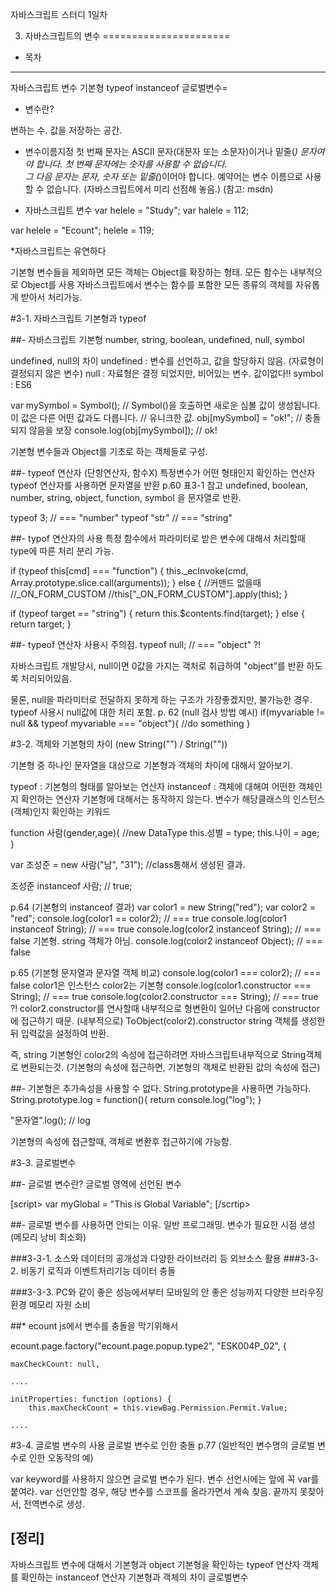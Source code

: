 자바스크립트 스터디 1일차

3. 자바스크립트의 변수
======================

- 목차
------
자바스크립트 변수 기본형
typeof
instanceof
글로벌변수=


- 변수란?

변하는 수. 
값을 저장하는 공간.

- 변수이름지정
첫 번째 문자는 ASCII 문자(대문자 또는 소문자)이거나 밑줄(_) 문자여야 합니다.  첫 번째 문자에는 숫자를 사용할 수 없습니다.  
그 다음 문자는 문자, 숫자 또는 밑줄(_)이어야 합니다.
예약어는 변수 이름으로 사용할 수 없습니다. (자바스크립트에서 미리 선점해 놓음.)
(참고: msdn)

- 자바스크립트 변수
var helele = "Study";
var halele = 112;

var helele = "Ecount";
helele = 119;

*자바스크립트는 유연하다

기본형 변수들을 제외하면 모든 객체는 Object를 확장하는 형태.
모든 함수는 내부적으로 Object를 사용
자바스크립트에서 변수는 함수를 포함한 모든 종류의 객체를 자유롭게 받아서 처리가능.


#3-1. 자바스크립트 기본형과 typeof

##- 자바스크립트 기본형
number, string, boolean, undefined, null, symbol

undefined, null의 차이
undefined : 변수를 선언하고, 값을 할당하지 않음. (자료형이 결정되지 않은 변수)
null : 자료형은 결정 되었지만, 비어있는 변수. 값이없다!!
symbol : ES6 

var mySymbol = Symbol();  // Symbol()을 호출하면 새로운 심볼 값이 생성됩니다. 이 값은 다른 어떤 값과도 다릅니다.
                          // 유니크한 값.
obj[mySymbol] = "ok!";  // 충돌되지 않음을 보장
console.log(obj[mySymbol]);  // ok!


기본형 변수들과 Object를 기초로 하는 객체들로 구성.

##- typeof 연산자 (단항연산자, 함수X)
특정변수가 어떤 형태인지 확인하는 연산자
typeof 연산자를 사용하면 문자열을 반환
p.60 표3-1 참고 
undefined, boolean, number, string, object, function, symbol 을 문자열로 반환.

typeof 3;     // &#61;&#61;&#61; "number"
typeof "str"  // &#61;&#61;&#61; "string"


##- typof 연산자의 사용
특정 함수에서 파라미터로 받은 변수에 대해서 처리할때
type에 따른 처리 분리 가능.

if (typeof this[cmd] &#61;&#61;&#61; "function") {
 this._ecInvoke(cmd, Array.prototype.slice.call(arguments));
} else {
 //커맨드 없을때 
 //_ON_FORM_CUSTOM
 //this["_ON_FORM_CUSTOM"].apply(this);
}

if (typeof target &#61;&#61; "string") {
 return this.$contents.find(target);
} else {
 return target;
}

##- typeof 연산자 사용시 주의점.
typeof null; // &#61;&#61;&#61; "object" ?!

자바스크립트 개발당시, null이면 0값을 가지는 객처로 취급하여 "object"를 반환 하도록 처리되어있음.

물론, null을 파라미터로 전달하지 못하게 하는 구조가 가장좋겠지만, 불가능한 경우.
typeof 사용시 null값에 대한 처리 포함.
p. 62 (null 검사 방법 예시)
if(myvariable != null && typeof myvariable &#61;&#61;&#61; "object"){
 //do something
}


#3-2. 객체와 기본형의 차이 (new String("") / String(""))

기본형 중 하나인 문자열을 대상으로 기본형과 객체의 차이에 대해서 알아보기.

typeof : 기본형의 형태를 알아보는 연산자
instanceof : 객체에 대해여 어떤한 객체인지 확인하는 연산자
    기본형에 대해서는 동작하지 않는다.
 변수가 해당클래스의 인스턴스(객체)인지 확인하는 키워드
 
function 사람(gender,age){   //new DataType
 this.성별 = type;
 this.나이 = age; 
}

var 조성준 = new 사람("남", "31"); //class통해서 생성된 결과. 

조성준 instanceof 사람; // true;

p.64 (기본형의 instanceof 결과)
var color1 = new String("red");
var color2 = "red";
console.log(color1 &#61;&#61; color2); // &#61;&#61;&#61; true
console.log(color1 instanceof String); // &#61;&#61;&#61; true
console.log(color2 instanceof String); // &#61;&#61;&#61; false 
	기본형. string 객체가 아님.
console.log(color2 instanceof Object); // &#61;&#61;&#61; false


p.65 (기본형 문자열과 문자열 객체 비교)
console.log(color1 &#61;&#61;&#61; color2); // &#61;&#61;&#61; false
	color1은 인스턴스 color2는 기본형
console.log(color1.constructor &#61;&#61;&#61; String); // &#61;&#61;&#61; true
console.log(color2.constructor &#61;&#61;&#61; String); // &#61;&#61;&#61; true ?!
	color2.constructor를 연사할때 내부적으로 형변환이 일어난 다음에 constructor에 접근하기 때문.
   (내부적으로) ToObject(color2).constructor 
                string 객체를 생성한뒤 입력값을 설정하여 반환.   
    
 즉, string 기본형인 color2의 속성에 접근하려면 자바스크립트내부적으로 String객체로 변환되는것.
     (기본형의 속성에 접근하면, 기본형의 객체로 반환된 값의 속성에 접근)

##- 기본형은 추가속성을 사용할 수 없다.
  String.prototype을 사용하면 가능하다.
  String.prototype.log = function(){
 return console.log("log");
  }
  
  "문자열".log(); // log
  
  기본형의 속성에 접근할때, 객체로 변환후 접근하기에 가능함.
   
  

#3-3. 글로벌변수

##- 글로벌 변수란?
글로벌 영역에 선언된 변수

[script>
var myGlobal = "This is Global Variable";
[/scrtip>


##- 글로벌 변수를 사용하면 안되는 이유.
	일반 프로그래밍. 변수가 필요한 시점 생성 (메모리 낭비 최소화)

###3-3-1. 소스와 데이터의 공개성과 다양한 라이브러리 등 외브소스 활용
###3-3-2. 비동기 로직과 이벤트처리기능
	데이터 충돌

###3-3-3. PC와 같이 좋은 성능에서부터 모바일의 안 좋은 성능까지 다양한 브라우징 환경
	메모리 자원 소비

##* ecount js에서 변수를 충돌을 막기위해서


ecount.page.factory("ecount.page.popup.type2", "ESK004P_02", {
    
    maxCheckCount: null, 
	
	....
	
	initProperties: function (options) {
        this.maxCheckCount = this.viewBag.Permission.Permit.Value;

    ....

#3-4. 글로벌 변수의 사용
글로벌 변수로 인한 충돌
p.77 (일반적인 변수명의 글로벌 변수로 인한 오동작의 예)

var keyword를 사용하지 않으면 글로벌 변수가 된다.
변수 선언시에는 앞에 꼭 var를 붙여라.
	var 선언안할 경우, 해당 변수를 스코프를 올라가면서 계속 찾음.
    끝까지 못찾아서, 전역변수로 생성.
 
 
[정리]
-------
 자바스크립트 변수에 대해서
 기본형과 object
 기본형을 확인하는 typeof 연산자
 객체를 확인하는 instanceof 연산자
 기본형과 객체의 차이
 글로벌변수 
 

